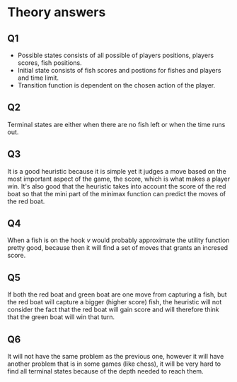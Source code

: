 # Theory answers 

## Q1
* Possible states consists of all possible of players positions, players scores, fish positions. 
* Initial state consists of fish scores and postions for fishes and players and time limit.
* Transition function is dependent on the chosen action of the player.

## Q2
Terminal states are either when there are no fish left or when the time runs out.

## Q3
It is a good heuristic because it is simple yet it judges a move based on the most important aspect of the game, the score, which is what makes a player win. It's also good that the heuristic takes into account the score of the red boat so that the mini part of the minimax function can predict the moves of the red boat.

## Q4
When a fish is on the hook *v* would probably approximate the utility function pretty good, because then it will find a set of moves that grants an incresed score.

## Q5
If both the red boat and green boat are one move from capturing a fish, but the red boat will capture a bigger (higher score) fish, the heuristic will not consider the fact that the red boat will gain score and will therefore think that the green boat will win that turn.

## Q6
It will not have the same problem as the previous one, however it will have another problem that is in some games (like chess), it will be very hard to find all terminal states because of the depth needed to reach them.